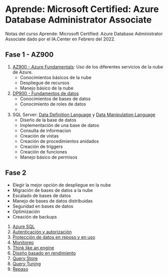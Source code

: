 # Aprende: Microsoft Certified: Azure Database Administrator Associate

Notas del curso Aprende: Microsoft Certified: Azure Database Administrator Associate dado por el IA.Center en Febrero del 2022.

## Fase 1 - AZ900
1. [AZ900 - Azure Fundamentals](./Fase%201/AZ900-AzureFundamentals/): Uso de los diferentes servicios de la nube de Azure.
    * Conocimientos básicos de la nube
    * Despliegue de recursos
    * Manejo básico de la nube
2. [DP900 - Fundamentos de datos](./Fase%201/DP900FundamentosDeDatos/)
    * Conocimientos de bases de datos
    * Conocimiento de roles de datos
    *
3. SQL Server: [Data Definition Language](./Fase%201/Parte3/sql_server_ddl.ipynb) y [Data Manipulation Language](/Fase%201/Parte3/sql_server_dml.ipynb)
    * Diseño de la base de datos
    * Implementación de una base de datos
    * Consulta de informacion
    * Creación de vistas
    * Creación de procedimientos anidados
    * Creación de triggers
    * Creación de funciones
    * Manejo básico de permisos

## Fase 2
* Elegir la mejor opción de despliegue en la nube
* Migración de bases de datos a la nube
* Escalado de bases de datos
* Manejo de bases de datos distribuidas
* Seguridad en bases de datos
* Optimización
* Creación de backups

1. [Azure SQL](./Fase2/Azure%20SQL/)
2. [Autenticación y autorización](./Fase2/Autenticacion_y_autorizacion/)
3. [Protección de datos en reposo y en uso](/Fase2/Proteccion_de_datos_en_reposo_y_en_transito/)
4. [Monitoreo](./Fase2/Monitoreo/)
5. [Think like an engine](./Fase2/think_like_an_engine/)
6. [Diseño basado en rendimiento](./Fase2/dise%C3%B1o_basado_en_rendimiento/)
7. [Query Store](./Fase2/query_store/)
8. [Query Tuning](./Fase2/query_tuning/)
9. [Repaso](./Fase2/repaso/)